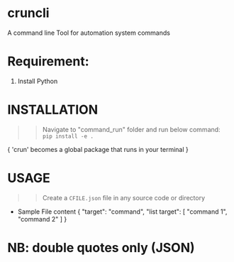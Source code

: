# cruncli
A command line Tool for automation system commands

# Requirement:
1. Install Python

# INSTALLATION
>> Navigate to "command_run" folder and run below command:
	`pip install -e .`
  
{ 'crun' becomes a global package that runs in your terminal }


# USAGE
>> Create a `CFILE.json` file in any source code or directory
- Sample File content
{
  "target": "command",
  "list target": [
	"command 1",
	"command 2"
   ]
}

# NB: double quotes only (JSON)
